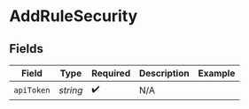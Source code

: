 # AddRuleSecurity


## Fields

| Field              | Type               | Required           | Description        | Example            |
| ------------------ | ------------------ | ------------------ | ------------------ | ------------------ |
| `apiToken`         | *string*           | :heavy_check_mark: | N/A                |                    |
